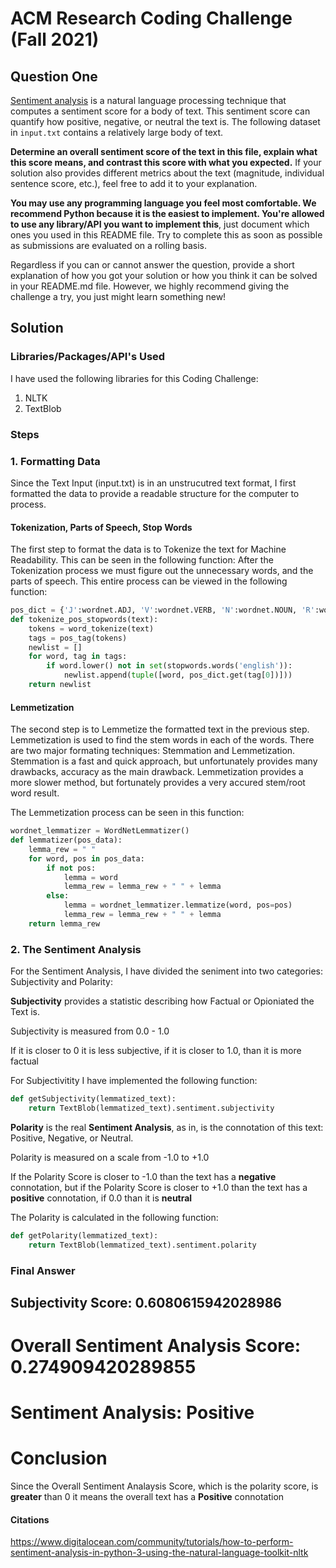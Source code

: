 # ACM Research Coding Challenge (Fall 2021)


## [](https://github.com/ACM-Research/Coding-Challenge-S21#question-one)Question One

[Sentiment analysis](https://en.wikipedia.org/wiki/Sentiment_analysis) is a natural language processing technique that computes a sentiment score for a body of text. This sentiment score can quantify how positive, negative, or neutral the text is. The following dataset in  `input.txt`  contains a relatively large body of text.

**Determine an overall sentiment score of the text in this file, explain what this score means, and contrast this score with what you expected.**  If your solution also provides different metrics about the text (magnitude, individual sentence score, etc.), feel free to add it to your explanation.   

**You may use any programming language you feel most comfortable. We recommend Python because it is the easiest to implement. You're allowed to use any library/API you want to implement this**, just document which ones you used in this README file. Try to complete this as soon as possible as submissions are evaluated on a rolling basis.

Regardless if you can or cannot answer the question, provide a short explanation of how you got your solution or how you think it can be solved in your README.md file. However, we highly recommend giving the challenge a try, you just might learn something new!

## Solution
 
### Libraries/Packages/API's Used

I have used the following libraries for this Coding Challenge:

1. NLTK
2. TextBlob

### Steps
### 1. Formatting Data

Since the Text Input (input.txt) is in an unstrucutred text format, I first formatted the data to provide a readable structure for the computer to process.

#### Tokenization, Parts of Speech, Stop Words
 
The first step to format the data is to Tokenize the text for Machine Readability. This can be seen in the following function:
After the Tokenization process we must figure out the unnecessary words, and the parts of speech. This entire process can be viewed in the following function:

```python
pos_dict = {'J':wordnet.ADJ, 'V':wordnet.VERB, 'N':wordnet.NOUN, 'R':wordnet.ADV}
def tokenize_pos_stopwords(text):
    tokens = word_tokenize(text)
    tags = pos_tag(tokens)
    newlist = []
    for word, tag in tags:
        if word.lower() not in set(stopwords.words('english')):
            newlist.append(tuple([word, pos_dict.get(tag[0])]))
    return newlist
```

#### Lemmetization

The second step is to Lemmetize the formatted text in the previous step. 
Lemmetization is used to find the stem words in each of the words. There are two major formating techniques: Stemmation and Lemmetization. 
Stemmation is a fast and quick approach, but unfortunately provides many drawbacks, accuracy as the main drawback. 
Lemmetization provides a more slower method, but fortunately provides a very accured stem/root word result.

The Lemmetization process can be seen in this function:

```python
wordnet_lemmatizer = WordNetLemmatizer()
def lemmatizer(pos_data):
    lemma_rew = " "
    for word, pos in pos_data:
        if not pos: 
            lemma = word
            lemma_rew = lemma_rew + " " + lemma
        else:  
            lemma = wordnet_lemmatizer.lemmatize(word, pos=pos)
            lemma_rew = lemma_rew + " " + lemma
    return lemma_rew
```
### 2. The Sentiment Analysis

For the Sentiment Analysis, I have divided the seniment into two categories: Subjectivity and Polarity:

**Subjectivity** provides a statistic describing how Factual or Opioniated the Text is.

Subjectivity is measured from 0.0 - 1.0

If it is closer to 0 it is less subjective, if it is closer to 1.0, than it is more factual

For Subjectivitity I have implemented the following function:
```python
def getSubjectivity(lemmatized_text):
    return TextBlob(lemmatized_text).sentiment.subjectivity
```

**Polarity** is the real **Sentiment Analysis**, as in,  is the connotation of this text: Positive, Negative, or Neutral.

Polarity is measured on a scale from -1.0 to +1.0

If the Polarity Score is closer to -1.0 than the text has a **negative** connotation, but if the Polarity Score is closer to +1.0 than the text has a **positive** connotation, if 0.0 than it is **neutral**

The Polarity is calculated in the following function:
```python
def getPolarity(lemmatized_text):
    return TextBlob(lemmatized_text).sentiment.polarity
```



### Final Answer

## Subjectivity Score: 0.6080615942028986

# Overall Sentiment Analysis Score: 0.274909420289855
# Sentiment Analysis: Positive

# Conclusion

Since the Overall Sentiment Analaysis Score, which is the polarity score, is **greater** than 0 it means the overall text has a **Positive** connotation



#### Citations

https://www.digitalocean.com/community/tutorials/how-to-perform-sentiment-analysis-in-python-3-using-the-natural-language-toolkit-nltk


   

